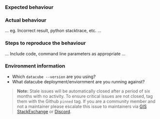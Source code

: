 ### Expected behaviour


### Actual behaviour

... eg. Incorrect result, python stacktrace, etc. ...


### Steps to reproduce the behaviour

... Include code, command line parameters as appropriate ...

### Environment information

* Which ``datacube --version`` are you using?
* What datacube deployment/enviornment are you running against?


> **Note:** Stale issues will be automatically closed after a period of six months with no activity. 
> To ensure critical issues are not closed, tag them with the Github `pinned` tag.
> If you are a community member and not a maintainer please escalate this issue to maintainers via
> [GIS StackExchange](https://gis.stackexchange.com/questions/tagged/open-data-cube) or [Discord](https://discord.com/invite/4hhBQVas5U).
